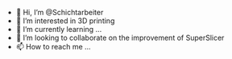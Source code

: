 - 👋 Hi, I’m @Schichtarbeiter
- 👀 I’m interested in 3D printing
- 🌱 I’m currently learning ...
- 💞️ I’m looking to collaborate on the improvement of SuperSlicer
- 📫 How to reach me ...

<!---
Schichtarbeiter/Schichtarbeiter is a ✨ special ✨ repository because its `README.md` (this file) appears on your GitHub profile.
You can click the Preview link to take a look at your changes.
--->
